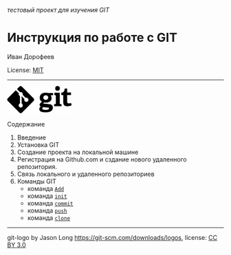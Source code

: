 _*тестовый проект для изучения  GIT*_

# Инструкция по работе с GIT

Иван Дорофеев

 License: [MIT](/license.md "ознакомиться с текстом лицензии")

---


<img src="Git-Logo-Black.png" alt="50" width="150"/>

Содержание
  1. Введение
  2. Установка GIT
  3. Создание проекта на локальной машине
  4. Регистрация на Github.com и сздание нового удаленного репозитория.
  5. Связь локального и удаленного репозиториев
  6. Команды GIT
        + команда [`Add`](/add.md)
        + команда [`init`](/add.md)
        + команда [`commit`](/add.md)
        + команда [`push`](/add.md)
        + команда [`clone`](/add.md) 

---
git-logo by Jason Long https://git-scm.com/downloads/logos,
license: 
<a href="https://creativecommons.org/licenses/by/3.0/" target="_blank">CC BY 3.0</a>